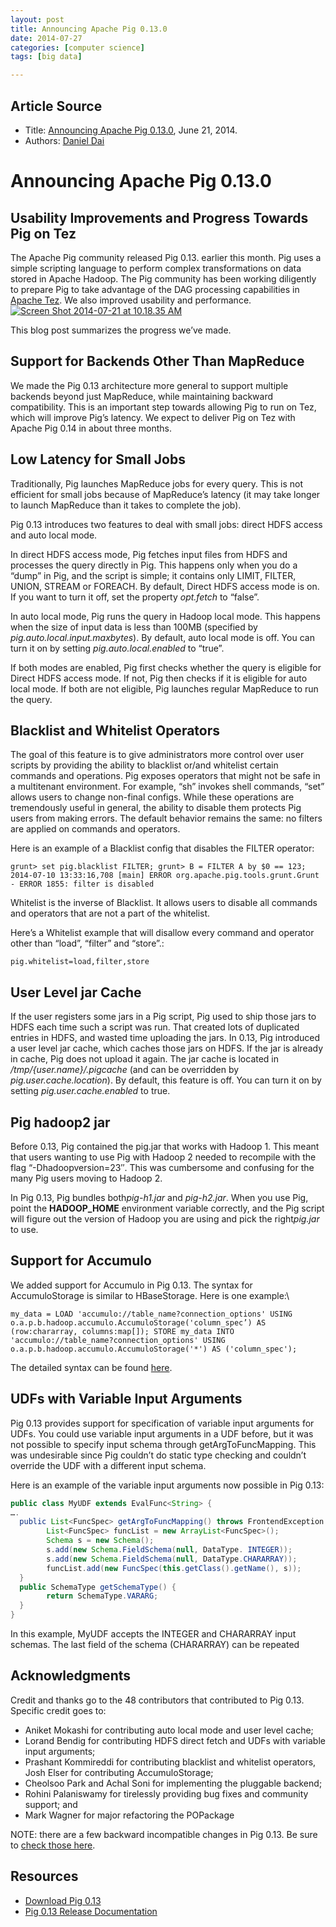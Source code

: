 ```yaml
---
layout: post
title: Announcing Apache Pig 0.13.0 
date: 2014-07-27
categories: [computer science]
tags: [big data]

---
```


## Article Source
* Title: [Announcing Apache Pig 0.13.0](http://hortonworks.com/blog/announcing-apache-pig-0-13-0-usability-improvements-progress-toward-pig-tez/), June 21, 2014.
* Authors: [Daniel Dai](http://hortonworks.com/blog/author/daniel_dai/)


# Announcing Apache Pig 0.13.0 


## Usability Improvements and Progress Towards Pig on Tez


The Apache Pig community released Pig 0.13. earlier this month. Pig uses
a simple scripting language to perform complex transformations on data
stored in Apache Hadoop. The Pig community has been working diligently
to prepare Pig to take advantage of the DAG processing capabilities in
[Apache Tez](http://hortonworks.com/hadoop/tez "Apache Tez"). We also
improved usability and performance. [![Screen Shot 2014-07-21 at
10.18.35
AM](http://hortonworks.com/wp-content/uploads/2014/07/Screen-Shot-2014-07-21-at-10.18.35-AM.png)](http://hortonworks.com/wp-content/uploads/2014/07/Screen-Shot-2014-07-21-at-10.18.35-AM.png)

This blog post summarizes the progress we’ve made.

## Support for Backends Other Than MapReduce

We made the Pig 0.13 architecture more general to support multiple
backends beyond just MapReduce, while maintaining backward
compatibility. This is an important step towards allowing Pig to run on
Tez, which will improve Pig’s latency. We expect to deliver Pig on Tez
with Apache Pig 0.14 in about three months.

## Low Latency for Small Jobs

Traditionally, Pig launches MapReduce jobs for every query. This is not
efficient for small jobs because of MapReduce’s latency (it may take
longer to launch MapReduce than it takes to complete the job).

Pig 0.13 introduces two features to deal with small jobs: direct HDFS
access and auto local mode.

In direct HDFS access mode, Pig fetches input files from HDFS and
processes the query directly in Pig. This happens only when you do a
“dump” in Pig, and the script is simple; it contains only LIMIT, FILTER,
UNION, STREAM or FOREACH. By default, Direct HDFS access mode is on. If
you want to turn it off, set the property *opt.fetch* to “false”.

In auto local mode, Pig runs the query in Hadoop local mode. This
happens when the size of input data is less than 100MB (specified by
*pig.auto.local.input.maxbytes*). By default, auto local mode is off.
You can turn it on by setting *pig.auto.local.enabled* to “true”.

If both modes are enabled, Pig first checks whether the query is
eligible for Direct HDFS access mode. If not, Pig then checks if it is
eligible for auto local mode. If both are not eligible, Pig launches
regular MapReduce to run the query.

## Blacklist and Whitelist Operators

The goal of this feature is to give administrators more control over
user scripts by providing the ability to blacklist or/and whitelist
certain commands and operations. Pig exposes operators that might not be
safe in a multitenant environment. For example, “sh” invokes shell
commands, “set” allows users to change non-final configs. While these
operations are tremendously useful in general, the ability to disable
them protects Pig users from making errors. The default behavior remains
the same: no filters are applied on commands and operators.

Here is an example of a Blacklist config that disables the FILTER
operator:

`grunt> set pig.blacklist FILTER; grunt> B = FILTER A by $0 == 123; 2014-07-10 13:33:16,708 [main] ERROR org.apache.pig.tools.grunt.Grunt - ERROR 1855: filter is disabled`

Whitelist is the inverse of Blacklist. It allows users to disable all
commands and operators that are not a part of the whitelist.

Here’s a Whitelist example that will disallow every command and operator
other than “load”, “filter” and “store”.:

 `pig.whitelist=load,filter,store`

## User Level jar Cache

If the user registers some jars in a Pig script, Pig used to ship those
jars to HDFS each time such a script was run. That created lots of
duplicated entries in HDFS, and wasted time uploading the jars. In 0.13,
Pig introduced a user level jar cache, which caches those jars on HDFS.
If the jar is already in cache, Pig does not upload it again. The jar
cache is located in */tmp/{user.name}/.pigcache* (and can be overridden
by *pig.user.cache.location*). By default, this feature is off. You can
turn it on by setting *pig.user.cache.enabled* to true.

## Pig hadoop2 jar

Before 0.13, Pig contained the pig.jar that works with Hadoop 1. This
meant that users wanting to use Pig with Hadoop 2 needed to recompile
with the flag “-Dhadoopversion=23″. This was cumbersome and confusing
for the many Pig users moving to Hadoop 2.

In Pig 0.13, Pig bundles both*pig-h1.jar* and *pig-h2.jar*. When you use
Pig, point the **HADOOP\_HOME** environment variable correctly, and the
Pig script will figure out the version of Hadoop you are using and pick
the right*pig.jar* to use.

## Support for Accumulo

We added support for Accumulo in Pig 0.13. The syntax for
AccumuloStorage is similar to HBaseStorage. Here is one example:\

`my_data = LOAD 'accumulo://table_name?connection_options' USING o.a.p.b.hadoop.accumulo.AccumuloStorage('column_spec’) AS (row:chararray, columns:map[]); STORE my_data INTO 'accumulo://table_name?connection_options' USING o.a.p.b.hadoop.accumulo.AccumuloStorage('*') AS ('column_spec');`

The detailed syntax can be found
[here](http://pig.apache.org/docs/r0.13.0/func.html#AccumuloStorage "Pig Syntax").

## UDFs with Variable Input Arguments

Pig 0.13 provides support for specification of variable input arguments
for UDFs. You could use variable input arguments in a UDF before, but it
was not possible to specify input schema through getArgToFuncMapping.
This was undesirable since Pig couldn’t do static type checking and
couldn’t override the UDF with a different input schema.

Here is an example of the variable input arguments now possible in Pig
0.13:

```java
public class MyUDF extends EvalFunc<String> {
….
  public List<FuncSpec> getArgToFuncMapping() throws FrontendException {
        List<FuncSpec> funcList = new ArrayList<FuncSpec>();
        Schema s = new Schema();
        s.add(new Schema.FieldSchema(null, DataType. INTEGER));
        s.add(new Schema.FieldSchema(null, DataType.CHARARRAY));
        funcList.add(new FuncSpec(this.getClass().getName(), s));
  }
  public SchemaType getSchemaType() {
        return SchemaType.VARARG;
  }
}
```

In this example, MyUDF accepts the INTEGER and CHARARRAY input schemas.
The last field of the schema (CHARARRAY) can be repeated

## Acknowledgments

Credit and thanks go to the 48 contributors that contributed to Pig
0.13. Specific credit goes to:

-   Aniket Mokashi for contributing auto local mode and user level
    cache;
-   Lorand Bendig for contributing HDFS direct fetch and UDFs with
    variable input arguments;
-   Prashant Kommireddi for contributing blacklist and whitelist
    operators, Josh Elser for contributing AccumuloStorage;
-   Cheolsoo Park and Achal Soni for implementing the pluggable backend;
-   Rohini Palaniswamy for tirelessly providing bug fixes and community
    support; and
-   Mark Wagner for major refactoring the POPackage

NOTE: there are a few backward incompatible changes in Pig 0.13. Be sure
to [check those
here](https://cwiki.apache.org/confluence/display/PIG/Pig+0.13+Backward+Compatibility "check those here").

## Resources

-   [Download Pig
    0.13](http://apache.spinellicreations.com/pig/pig-0.13.0/ "Download Pig")
-   [Pig 0.13 Release
    Documentation](http://pig.apache.org/docs/r0.13.0/ "Release Documentation")
